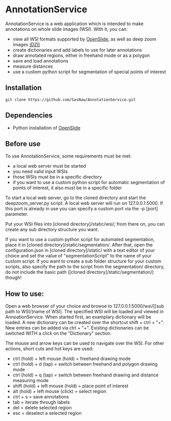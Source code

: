 # AnnotationService
AnnotationService is a web application which is intended to make annotations on whole slide images (WSI). With it, you can:
* view all WSI formats supported by [OpenSlide](http://openslide.org/), as well as deep zoom images [(DZI)](https://msdn.microsoft.com/en-us/library/cc645077(v=vs.95).aspx)
* create dictionaries and add labels to use for later annotations
* draw annotated regions, either in freehand mode or as a polygon
* save and load annotations
* measure distances
* use a custom python script for segmentation of special points of interest

## Installation
    git clone https://github.com/SasNaw/AnnotationService.git

## Dependencies
- Python installation of [OpenSlide](http://openslide.org/download/)

## Before use
To use AnnotationService, some requirements must be met:
* a local web server must be started
* you need valid input WSIs 
* those WSIs must be in a specific directory
* if you want to use a custom python script for automatic segmentation of points of interest, it also must be in a specific folder 

To start a local web server, go to the cloned directory and start the deepzoom_server.py script. A local web server will run on 127.0.0.1:5000. If this port is already in use you can specify a custom port via the -p [port] parameter.

Put your WSI files into [cloned directory]/static/wsi/; from there on, you can create any sub directory structure you want.

If you want to use a custom python script for automated segmentation, place it in [cloned directory]/static/segmentation/. After that, open the configuration.json in [cloned directory]/static/ with a text editor of your choice and set the value of "segmentationScript" to the name of your custom script. If you want to create a sub folder structure for your custom scripts, also specify the path to the script from the segmentation/ directory, do not include the basic path ([cloned directory]/static/segmentation/) though!


## How to use:
Open a web browser of your choice and browse to 127.0.0.1:5000/wsi/[[sub path to WSI/]name of WSI]. The specified WSI will be loaded and viewed in AnnoationService. When started first, an examplary dictionary will be loaded. A new dictionary can be created over the shortcut shift + ctrl + "+". New entries can be added via ctrl + "+". Existing dictionaries can be switched WITH a click on the "Dictionary" section.

The mouse and arrow keys can be used to navigate over the WSI. For other actions, short cuts and hot keys are used:
- ctrl (hold)  + left mouse (hold) = freehand drawing mode
- ctrl (hold)  + d (tap) = switch between freehand and polygon drawing mode
- ctrl (hold)  + q (tap) = switch between freehand drawing and distance measuring mode
- shift (hold) + left mouse (hold) = place point of interest
- alt (hold) + left mouse (click) = select region
- ctrl + s = save annotations
- tab = iterate through labels
- del = delete selected region
- esc = deselect a selected region
